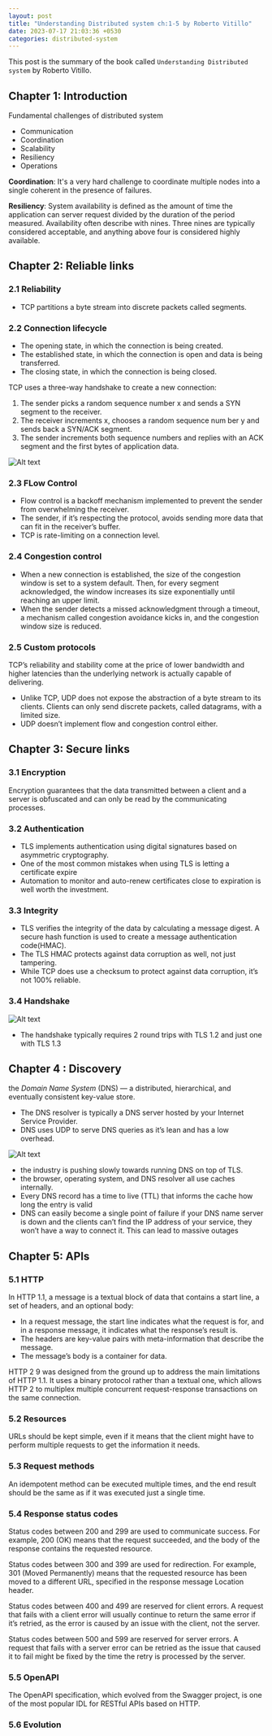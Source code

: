 ```yaml
---
layout: post
title: "Understanding Distributed system ch:1-5 by Roberto Vitillo"
date: 2023-07-17 21:03:36 +0530
categories: distributed-system
---
```

This post is the summary of the book called `Understanding Distributed system` by Roberto Vitillo.

## Chapter 1: Introduction 

<p>Fundamental  challenges of distributed system </p>

* Communication
* Coordination
* Scalability
* Resiliency
* Operations

<b>Coordination</b>: It's a very hard challenge to coordinate multiple nodes into a single coherent in the presence of failures.

<b>Resiliency</b>: System availability is defined as the amount of time the application can server request divided by the duration of the period measured.
Availability often describe with nines. Three nines are typically considered acceptable, and anything above four is considered highly available.

## Chapter 2: Reliable links

### 2.1 Reliability
* TCP partitions a byte stream into discrete packets called segments.

### 2.2 Connection lifecycle
* The opening state, in which the connection is being created.
* The established state, in which the connection is open and data is being transferred. 
* The closing state, in which the connection is being closed.

TCP uses a three-way handshake to create a new connection:
1. The sender picks a random sequence number x and sends a SYN segment to the receiver.
2. The receiver increments x, chooses a random sequence num ber y and sends back a SYN/ACK segment.
3. The sender increments both sequence numbers and replies with an ACK segment and the first bytes of application data.

![Alt text](https://github.com/frhan/frhan.github.io/blob/master/assets/screenshot/uds/uds-1.png?raw=true "a title")

### 2.3 FLow Control
* Flow control is a backoff mechanism implemented to prevent the sender from overwhelming the receiver.
* The sender, if it’s respecting the protocol, avoids sending more data that can fit in the receiver’s buffer.
* TCP is rate-limiting on a connection level.

### 2.4 Congestion control
* When a new connection is established, the size of the congestion window is set to a system default. Then, for every segment acknowledged, the window increases its size exponentially until reaching an upper limit.
* When the sender detects a missed acknowledgment through a timeout, a mechanism called congestion avoidance kicks in, and the congestion window size is reduced.

### 2.5 Custom protocols
TCP’s reliability and stability come at the price of lower bandwidth
and higher latencies than the underlying network is actually capable of delivering.

* Unlike TCP, UDP does not expose the abstraction of a byte
  stream to its clients. Clients can only send discrete packets,
  called datagrams, with a limited size.
* UDP doesn’t implement flow and congestion control either.

## Chapter 3: Secure links

### 3.1 Encryption

Encryption guarantees that the data transmitted between a client and a server is obfuscated and can only be read by the communicating processes.

### 3.2 Authentication
* TLS implements authentication using digital signatures based on asymmetric cryptography.
* One of the most common mistakes when using TLS is letting a certificate expire
* Automation to monitor and auto-renew certificates close to expiration is well worth the investment.

### 3.3 Integrity

* TLS verifies the integrity of the data by calculating a message digest. A secure hash function
  is used to create a message authentication code(HMAC).
* The TLS HMAC protects against data corruption as well, not just tampering.
* While TCP does use a checksum to protect against data corruption, it’s not 100% reliable.

### 3.4 Handshake
![Alt text](https://github.com/frhan/frhan.github.io/blob/master/assets/screenshot/uds/uds-2.png?raw=true "a title")

* The handshake typically requires 2 round trips with TLS 1.2 and just one with TLS 1.3

## Chapter 4 : Discovery
the _Domain Name System_ (DNS) — a distributed, hierarchical, and eventually consistent key-value store.

* The DNS resolver is typically a DNS server hosted by your Internet Service Provider.
* DNS uses UDP to serve DNS queries as it’s lean and has a low overhead.

![Alt text](https://github.com/frhan/frhan.github.io/blob/master/assets/screenshot/uds/uds-3.png?raw=true "a title")

* the industry is pushing slowly towards running DNS on top of TLS.
* the browser, operating system, and DNS resolver all use caches internally.
* Every DNS record has a time to live (TTL) that informs the cache how long the entry is valid
* DNS can easily become a single point of failure if your DNS name server is down and the clients can’t find the IP address of your service, they won’t have a way to connect it. This can lead to massive outages

## Chapter 5: APIs

### 5.1 HTTP

In HTTP 1.1, a message is a textual block of data that contains a start line, a set of headers, and an optional body:
* In a request message, the start line indicates what the request is for, and in a response message, it indicates what the response’s result is.
* The headers are key-value pairs with meta-information that describe the message.
* The message’s body is a container for data.

HTTP 2 9 was designed from the ground up to address the main limitations of HTTP 1.1. It uses a binary protocol rather than a textual one, which allows HTTP 2 to multiplex multiple concurrent 
request-response transactions on the same connection.

### 5.2 Resources
URLs should be kept simple, even if it means that the client might have to perform multiple requests to get the information it needs.

### 5.3 Request methods
An idempotent method can  be executed multiple times, and the end result should be the same  as if it was executed just a single time.

### 5.4 Response status codes

Status codes between 200 and 299 are used to communicate success. For example, 200 (OK) means that the request succeeded, and
the body of the response contains the requested resource.

Status codes between 300 and 399 are used for redirection. For example, 301 (Moved Permanently) means that the requested resource
has been moved to a different URL, specified in the response message Location header.

Status codes between 400 and 499 are reserved for client errors. A request that fails 
with a client error will usually continue to return  the same error if it’s retried, as the error is caused by an issue with the client, not the server.

Status codes between 500 and 599 are reserved for server errors. A request that fails with a server error can be retried as the issue that
caused it to fail might be fixed by the time the retry is processed by the server.

### 5.5 OpenAPI
The OpenAPI specification, which evolved from the Swagger project, is one of the most popular IDL for RESTful APIs based on HTTP.

### 5.6 Evolution
